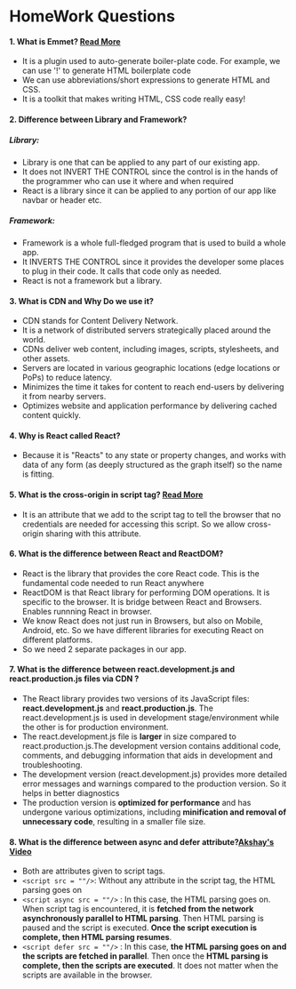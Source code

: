 # HomeWork Questions

#### 1. What is Emmet? [Read More](https://emmet.io/)

- It is a plugin used to auto-generate boiler-plate code. For example, we can use '!' to generate HTML boilerplate code
- We can use abbreviations/short expressions to generate HTML and CSS.
- It is a toolkit that makes writing HTML, CSS code really easy!

#### 2. Difference between Library and Framework?

##### Library:

- Library is one that can be applied to any part of our existing app.
- It does not INVERT THE CONTROL since the control is in the hands of the programmer who can use it where and when required
- React is a library since it can be applied to any portion of our app like navbar or header etc.

##### Framework:

- Framework is a whole full-fledged program that is used to build a whole app.
- It INVERTS THE CONTROL since it provides the developer some places to plug in their code. It calls that code only as needed.
- React is not a framework but a library.

#### 3. What is CDN and Why Do we use it?

- CDN stands for Content Delivery Network.
- It is a network of distributed servers strategically placed around the world.
- CDNs deliver web content, including images, scripts, stylesheets, and other assets.
- Servers are located in various geographic locations (edge locations or PoPs) to reduce latency.
- Minimizes the time it takes for content to reach end-users by delivering it from nearby servers.
- Optimizes website and application performance by delivering cached content quickly.

#### 4. Why is React called React?

- Because it is "Reacts" to any state or property changes, and works with data of any form (as deeply structured as the graph itself) so the name is fitting.

#### 5. What is the cross-origin in script tag? [Read More](https://developer.mozilla.org/en-US/docs/Web/HTML/Attributes/crossorigin)

- It is an attribute that we add to the script tag to tell the browser that no credentials are needed for accessing this script. So we allow cross-origin sharing with this attribute.

#### 6. What is the difference between React and ReactDOM?

- React is the library that provides the core React code. This is the fundamental code needed to run React anywhere
- ReactDOM is that React library for performing DOM operations. It is specific to the browser. It is bridge between React and Browsers. Enables runnning React in browser.
- We know React does not just run in Browsers, but also on Mobile, Android, etc. So we have different libraries for executing React on different platforms.
- So we need 2 separate packages in our app.

#### 7. What is the difference between react.development.js and react.production.js files via CDN ?

- The React library provides two versions of its JavaScript files: **react.development.js** and **react.production.js**. The react.development.js is used in development stage/environment while the other is for production environment.
- The react.development.js file is **larger** in size compared to react.production.js.The development version contains additional code, comments, and debugging information that aids in development and troubleshooting.
- The development version (react.development.js) provides more detailed error messages and warnings compared to the production version. So it helps in better diagnostics
- The production version is **optimized for performance** and has undergone various optimizations, including **minification and removal of unnecessary code**, resulting in a smaller file size.

#### 8. What is the difference between async and defer attribute?[Akshay's Video](https://www.youtube.com/watch?v=IrHmpdORLu8)

- Both are attributes given to script tags.
- `<script src = ""/>`: Without any attribute in the script tag, the HTML parsing goes on
- `<script async src = ""/>` : In this case, the HTML parsing goes on. When script tag is encountered, it is **fetched from the network asynchronously parallel to HTML parsing**. Then HTML parsing is paused and the script is executed. **Once the script execution is complete, then HTML parsing resumes**.
- `<script defer src = ""/>` : In this case, **the HTML parsing goes on and the scripts are fetched in parallel**. Then once the **HTML parsing is complete, then the scripts are executed**. It does not matter when the scripts are available in the browser.

